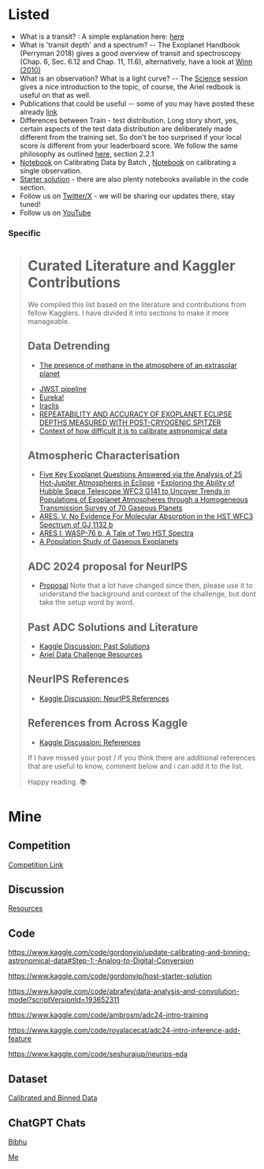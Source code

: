 # Listed

- What is a transit? : A simple explanation here: [here](https://exoplanets.nasa.gov/alien-worlds/ways-to-find-a-planet/?intent=021#/2)
- What is 'transit depth' and a spectrum? -- The Exoplanet Handbook (Perryman 2018) gives a good overview of transit and spectroscopy (Chap. 6, Sec. 6.12 and Chap. 11, 11.6), alternatively, have a look at [Winn (2010)](https://arxiv.org/pdf/1001.2010v5)
- What is an observation? What is a light curve? -- The [Science](https://www.ariel-datachallenge.space/workshop2024/documentation/about) session gives a nice introduction to the topic, of course, the Ariel redbook is useful on that as well.
- Publications that could be useful -- some of you may have posted these already [link](https://www.ariel-datachallenge.space/ML/documentation/resources)
- Differences between Train - test distribution. Long story short, yes, certain aspects of the test data distribution are deliberately made different from the training set. So don't be too surprised if your local score is different from your leaderboard score. We follow the same philosophy as outlined [here](https://proceedings.mlr.press/v220/yip23a/yip23a.pdf), section 2.2.1
- [Notebook](https://www.kaggle.com/code/gordonyip/calibrating-astronomical-data) on Calibrating Data by Batch , [Notebook](https://www.kaggle.com/code/gordonyip/calibrating-a-single-observation) on calibrating a single observation.
- [Starter solution](https://www.kaggle.com/code/gordonyip/adc-2024-starter-solution) - there are also plenty notebooks available in the code section.
- Follow us on [Twitter/X](https://x.com/ArielTelescope) - we will be sharing our updates there, stay tuned!
- Follow us on [YouTube](https://www.youtube.com/channel/UCMLTUdXBPNS_pDJcGNZoLYw)

### Specific

> # Curated Literature and Kaggler Contributions
> 
> We compiled this list based on the literature and contributions from fellow Kagglers. I have divided it into sections to make it more manageable. 
> 
> ## Data Detrending
> 
> - [The presence of methane in the atmosphere of an extrasolar planet](https://www.nature.com/articles/nature06823) 
> 
> * [JWST pipeline](https://jwst-pipeline.readthedocs.io/en/latest/jwst/user_documentation/introduction.html)
> * [Eureka!](https://joss.theoj.org/papers/10.21105/joss.04503.pdf)
> * [Iraclis](https://ui.adsabs.harvard.edu/abs/2016ApJ...832..202T/abstract)
> * [REPEATABILITY AND ACCURACY OF EXOPLANET ECLIPSE DEPTHS MEASURED WITH POST-CRYOGENIC SPITZER](https://iopscience.iop.org/article/10.3847/0004-6256/152/2/44) 
> * [Context of how difficult it is to calibrate astronomical data](https://ui.adsabs.harvard.edu/abs/2024MNRAS.531...35M/abstract)
> 
> ## Atmospheric Characterisation
> * [Five Key Exoplanet Questions Answered via the Analysis of 25 Hot-Jupiter Atmospheres in Eclipse](https://ui.adsabs.harvard.edu/abs/2022ApJS..260....3C/abstract)
> *[Exploring the Ability of Hubble Space Telescope WFC3 G141 to Uncover Trends in Populations of Exoplanet Atmospheres through a Homogeneous Transmission Survey of 70 Gaseous Planets](https://ui.adsabs.harvard.edu/abs/2023ApJS..269...31E/abstract)
> * [ARES. V. No Evidence For Molecular Absorption in the HST WFC3 Spectrum of GJ 1132 b](https://ui.adsabs.harvard.edu/abs/2021AJ....161..284M/abstract)
> * [ARES I: WASP-76 b, A Tale of Two HST Spectra](https://ui.adsabs.harvard.edu/abs/2020AJ....160....8E/abstract)
> * [A Population Study of Gaseous Exoplanets](https://iopscience.iop.org/article/10.3847/1538-3881/aaaf75) 
> 
> ## ADC 2024 proposal for NeurIPS
> * [Proposal](https://openreview.net/attachment?id=1mGm9tHrFT&name=pdf)
> Note that a lot have changed since then, please use it to understand the background and context of the challenge, but dont take the setup word by word. 
> 
> ## Past ADC Solutions and Literature
> * [Kaggle Discussion: Past Solutions](https://www.kaggle.com/competitions/ariel-data-challenge-2024/discussion/523588)
> * [Ariel Data Challenge Resources](https://www.ariel-datachallenge.space/ML/documentation/resources)
> 
> ## NeurIPS References
> 
> * [Kaggle Discussion: NeurIPS References](https://www.kaggle.com/competitions/ariel-data-challenge-2024/discussion/524754)
> 
> ## References from Across Kaggle
> 
> * [Kaggle Discussion: References](https://www.kaggle.com/competitions/ariel-data-challenge-2024/discussion/523612)
> 
> If I have missed your post / if you think there are additional references that are useful to know, comment below and i can add it to the list. 
> 
> Happy reading. 📚


  
# Mine
## Competition

[Competition Link](https://www.kaggle.com/competitions/ariel-data-challenge-2024)

## Discussion

[Resources](https://www.kaggle.com/competitions/ariel-data-challenge-2024/discussion/524287)

## Code

https://www.kaggle.com/code/gordonyip/update-calibrating-and-binning-astronomical-data#Step-1:-Analog-to-Digital-Conversion

https://www.kaggle.com/code/gordonyip/host-starter-solution

https://www.kaggle.com/code/abrafey/data-analysis-and-convolution-model?scriptVersionId=193652311

https://www.kaggle.com/code/ambrosm/adc24-intro-training

https://www.kaggle.com/code/royalacecat/adc24-intro-inference-add-feature

https://www.kaggle.com/code/seshurajup/neurips-eda

## Dataset

[Calibrated and Binned Data](https://www.kaggle.com/datasets/gordonyip/binned-dataset-v3/data)

## ChatGPT Chats

[Bibhu](https://chatgpt.com/share/38b3f7ac-da76-48e5-a0df-7fce2c7aed08)

[Me](https://chatgpt.com/share/6ec0427a-542a-45fc-82b9-d795951e2227)

